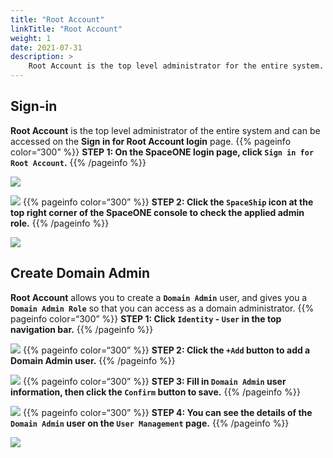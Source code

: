 ```yaml
---
title: "Root Account"
linkTitle: "Root Account"
weight: 1
date: 2021-07-31
description: >
    Root Account is the top level administrator for the entire system.
---
```


## Sign-in

**Root Account** is the top level administrator of the entire system and can be accessed on the **Sign in for Root Account login** page.
{{% pageinfo color=“300” %}}
**STEP 1: On the SpaceONE login page, click `Sign in for Root Account`.**
{{% /pageinfo %}}
<!-- **`Root Account`**는 시스템 전체에 대한 최상위 관리자로서, **`Sign in for Root Account`** 로그인 페이지를 통해 접속 가능합니다.

**STEP 1: SpaceONE 에 접속한  , `Sign in for Root Account`  로 Sign-in 합니다.** -->

![](/docs/guides/admin_guide/getting-started/root-account_img/root-account_img_01.png)

![](/docs/guides/admin_guide/getting-started/root-account_img/root-account_img_02.png)
{{% pageinfo color=“300” %}}
**STEP 2: Click the `SpaceShip` icon at the top right corner of the SpaceONE console to check the applied admin role.**
{{% /pageinfo %}}
<!-- **STEP 2: SpaceONE console 의 우측 상단의 `SpaceShip` 아이콘을 클릭해 적용된 admin role을 확인합니다.** -->

![](/docs/guides/admin_guide/getting-started/root-account_img/root-account_img_03.png)

## Create Domain Admin

**Root Account** allows you to create a **`Domain Admin`** user, and gives you a **`Domain Admin Role`** so that you can access as a domain administrator.
{{% pageinfo color=“300” %}}
**STEP 1: Click `Identity` - `User` in the top navigation bar.** 
{{% /pageinfo %}}
<!-- **Root Account** 의 역할은  **`Domain Admin`**  관리자 User를 생성하고,  **`Domain Admin Role`** 을 부여해  관리자가 접속할 수 있도록 지원하는 것입니다.  

**STEP 1: 상단 navigation의 `Identity` - `User` 를 클릭합니다.**  -->

![](/docs/guides/admin_guide/getting-started/root-account_img/root-account_img_04.png)
{{% pageinfo color=“300” %}}
**STEP 2: Click the `+Add` button to add a Domain Admin user.**
{{% /pageinfo %}}
<!-- **STEP 2:  `+Add` 버튼을 클릭해 Domain Admin 사용자를 추가합니다.** -->

![](/docs/guides/admin_guide/getting-started/root-account_img/root-account_img_05.png)
{{% pageinfo color=“300” %}}
**STEP 3: Fill in `Domain Admin` user information, then click the `Confirm` button to save.**
{{% /pageinfo %}}
<!-- **STEP 3: `Domain Admin` 사용자 정보를 추가한 후,`Confirm` 버튼을 눌러 저장합니다.**  -->

![](/docs/guides/admin_guide/getting-started/root-account_img/root-account_img_06.png)
{{% pageinfo color=“300” %}}
**STEP 4: You can see the details of the `Domain Admin` user on the `User Management` page.**
{{% /pageinfo %}}
<!-- **STEP 4: 상단의`Identity` - `User` 에서  적용된 내용을 확인할 수 있습니다.** -->
![](/docs/guides/admin_guide/getting-started/root-account_img/root-account_img_07.png)

